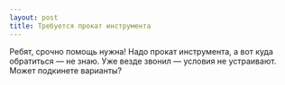 ```yaml
---
layout: post 
title: Требуется прокат инструмента 
--- 
```

Ребят, срочно помощь нужна! Надо прокат инструмента, а вот куда обратиться — не знаю. Уже везде звонил — условия не устраивают. Может подкинете варианты?